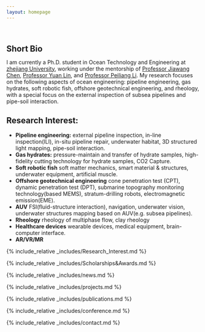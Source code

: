 ```yaml
---
layout: homepage
---
```


<h1 id="about-me"></h1>

<h2 style="margin: 60px 0px 10px;">Short Bio</h2>

I am currently a Ph.D. student in Ocean Technology and Engineering at [zhejiang University](https://www.zju.edu.cn/english/), working under the mentorship of [Professor Jiawang Chen](https://www.researchgate.net/profile/Jiawang-Chen), [Professor Yuan Lin](https://person.zju.edu.cn/en/linyuan#0), and [Professor Peiliang Li](https://person.zju.edu.cn/en/lipeiliang#0). My research focuses on the following aspects of ocean engineering: pipeline engineering, gas hydrates, soft robotic fish, offshore geotechnical engineering, and rheology, with a special focus on the external inspection of subsea pipelines and pipe-soil interaction.
## Research Interest:
- **Pipeline engineering:** external pipeline inspection, in-line inspection(ILI), in-situ pipeline repair, underwater habitat, 3D structured light mapping, pipe-soil interaction.
- **Gas hydrates:** pressure-maintain and transfer of hydrate samples, high-fidelity cutting technology for hydrate samples, CO2 Capture.
- **Soft robotic fish** soft matter mechanics, smart material & structures, underwater equipment, artificial muscle.
- **Offshore geotechnical engineering** cone penetration test (CPT), dynamic penetration test (DPT), submarine topography monitoring technology(based MEMS), stratum-drilling robots, electromagnetic emission(EME).
- **AUV** FSI(fluid-structure interaction), navigation, underwater vision, underwater structures mapping based on AUV(e.g. subsea pipelines).
- **Rheology** rheology of multiphase flow, clay rheology
- **Healthcare devices** wearable devices, medical equipment, brain-computer interface.
- **AR/VR/MR**

{% include_relative _includes/Research_Interest.md %}

{% include_relative _includes/Scholarships&Awards.md %}

{% include_relative _includes/news.md %}

{% include_relative _includes/projects.md %}

{% include_relative _includes/publications.md %}

{% include_relative _includes/conference.md %}

{% include_relative _includes/contact.md %}
<!-- <strong style="color:#e74d3c; font-weight:600"><strong style="color:#e74d3c; font-weight:600">I am currently on the 2023-2024 academic job market, looking for faculty positions in CS, CSE, ECE, IEOR, etc., related to Artificial Intelligence, Computer Vision, and Machine Learning. Please feel free to contact me if you are interested. I am also happy to give talks on my research in related seminars.</strong></strong> -->


<!-- 
{% include_relative _includes/publications.md %}

{% include_relative _includes/teaching.md %}

{% include_relative _includes/talks.md %}

{% include_relative _includes/services.md %}


 -->
